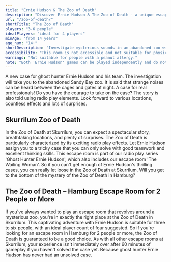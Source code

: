 ```yaml
---
title: "Ernie Hudson & The Zoo of Death"
description: "Discover Ernie Hudson & The Zoo of Death - a unique escape game experience in Hamburg St. Pauli. Book your adventure at Skurrilum now!"
url: "/zoo-of-death/"
shortTitle: "The Zoo of Death"
players: "3-6 people"
idealPlayers: "ideal for 4 players"
minAge: "from 14 years"
age_num: "14+"
shortDescription: "Investigate mysterious sounds in an abandoned zoo with ghost hunter Ernie Hudson."
accessibility: "This room is not accessible and not suitable for physically impaired players."
warnings: "Not suitable for people with a peanut allergy."
note: "Both 'Ernie Hudson' games can be played independently and do not require any prior knowledge."
---
```

A new case for ghost hunter Ernie Hudson and his team. The investigation will take you to the abandoned Sandy Bay zoo. It is said that strange noises can be heard between the cages and gates at night. A case for real professionals! Do you have the courage to take on the case? The story is also told using radio play elements. Look forward to various locations, countless effects and lots of surprises.

## Skurrilum Zoo of Death

In the Zoo of Death at Skurrilum, you can expect a spectacular story, breathtaking locations, and plenty of surprises. The Zoo of Death is particularly characterized by its exciting radio play effects. Let Ernie Hudson assign you to a tricky case that you can only solve with good teamwork and excellent thinking skills. This escape room is part of our radio play series 'Ghost Hunter Ernie Hudson', which also includes our escape room 'The Wailing Woman'. So if you can't get enough of Ernie Hudson's thrilling cases, you can really let loose in the Zoo of Death at Skurrilum. Will you get to the bottom of the mystery of the Zoo of Death in Hamburg?


## The Zoo of Death – Hamburg Escape Room for 2 People or More

If you've always wanted to play an escape room that revolves around a mysterious zoo, you're in exactly the right place at the Zoo of Death in Skurrilum. This captivating adventure with Ernie Hudson is suitable for three to six people, with an ideal player count of four suggested. So if you're looking for an escape room in Hamburg for 2 people or more, the Zoo of Death is guaranteed to be a good choice. As with all other escape rooms at Skurrilum, your experience isn't immediately over after 60 minutes of gameplay if you haven't solved the case yet. Because ghost hunter Ernie Hudson has never had an unsolved case.
